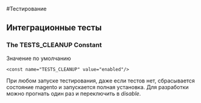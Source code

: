 #Тестирование

## Интеграционные тесты
### The TESTS_CLEANUP Constant
Значение по умолчанию
```
<const name="TESTS_CLEANUP" value="enabled"/>
```
При любом запуске тестирования, даже если тестов нет, сбрасывается состояние magento и запускается полная установка.
Для разработки можно прогнать один раз и переключить в _disable_. 